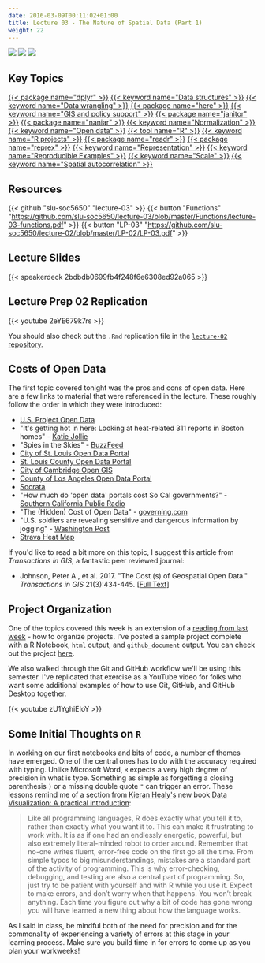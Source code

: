 ```yaml
---
date: 2016-03-09T00:11:02+01:00
title: Lecture 03 - The Nature of Spatial Data (Part 1)
weight: 22
---
```

![](https://img.shields.io/badge/semester-spring%202018-orange.svg) ![](https://img.shields.io/badge/release-updated-brightgreen.svg) [![](https://img.shields.io/badge/last%20update-2018--02--06-brightgreen.svg)](https://github.com/slu-soc5650/lecture-03/blob/master/NEWS_SITE.md)

## Key Topics
[{{< package name="dplyr" >}}](/topic-index/#q-t)
[{{< keyword name="Data structures" >}}](/topic-index/#a-d)
[{{< keyword name="Data wrangling" >}}](/topic-index/#a-d)
[{{< package name="here" >}}](/topic-index/#e-h)
[{{< keyword name="GIS and policy support" >}}](/topic-index/#e-h)
[{{< package name="janitor" >}}](/topic-index/#i-l)
[{{< package name="naniar" >}}](/topic-index/#m-p)
[{{< keyword name="Normalization" >}}](/topic-index/#m-p)
[{{< keyword name="Open data" >}}](/topic-index/#m-p)
[{{< tool name="R" >}}](/topic-index/#q-t)
[{{< keyword name="R projects" >}}](/topic-index/#q-t)
[{{< package name="readr" >}}](/topic-index/#q-t)
[{{< package name="reprex" >}}](/topic-index/#q-t)
[{{< keyword name="Representation" >}}](/topic-index/#q-t)
[{{< keyword name="Reproducible Examples" >}}](/topic-index/#q-t)
[{{< keyword name="Scale" >}}](/topic-index/#q-t)
[{{< keyword name="Spatial autocorrelation" >}}](/topic-index/#q-t)

## Resources

{{< github "slu-soc5650" "lecture-03" >}}
{{< button "Functions" "https://github.com/slu-soc5650/lecture-03/blob/master/Functions/lecture-03-functions.pdf" >}}
{{< button "LP-03" "https://github.com/slu-soc5650/lecture-02/blob/master/LP-02/LP-03.pdf" >}}

## Lecture Slides
<p> </p>
{{< speakerdeck 2bdbdb0699fb4f248f6e6308ed92a065 >}}

## Lecture Prep 02 Replication
<p> </p>
{{< youtube 2eYE679k7rs >}}

You should also check out the `.Rmd` replication file in the [`lecture-02` repository](https://github.com/slu-soc5650/lecture-02/tree/master/LP-02).

## Costs of Open Data
The first topic covered tonight was the pros and cons of open data. Here are a few links to material that were referenced in the lecture. These roughly follow the order in which they were introduced:

* [U.S. Project Open Data](https://project-open-data.cio.gov)
* "It's getting hot in here: Looking at heat-related 311 reports in Boston homes" - [Katie Jollie](http://katiejolly.io/blog/2018-01-22/heat-reports-boston)
* "Spies in the Skies" - [BuzzFeed](https://www.buzzfeed.com/peteraldhous/spies-in-the-skies)
* [City of St. Louis Open Data Portal](https://www.stlouis-mo.gov/data/)
* [St. Louis County Open Data Portal](http://data-stlcogis.opendata.arcgis.com)
* [City of Cambridge Open GIS](https://github.com/cambridgegis)
* [County of Los Angeles Open Data Portal](https://data.lacounty.gov)
* [Socrata](https://socrata.com)
* "How much do 'open data' portals cost So Cal governments?" - [Southern California Public Radio](https://www.scpr.org/news/2015/06/24/52343/how-much-do-open-data-portals-cost-so-cal-governme/)
* "The (Hidden) Cost of Open Data" - [governing.com](http://www.governing.com/columns/tech-talk/gov-open-data-cost-problems.html)
* "U.S. soldiers are revealing sensitive and dangerous information by jogging" - [Washington Post](https://www.washingtonpost.com/world/a-map-showing-the-users-of-fitness-devices-lets-the-world-see-where-us-soldiers-are-and-what-they-are-doing/2018/01/28/86915662-0441-11e8-aa61-f3391373867e_story.html)
* [Strava Heat Map](https://labs.strava.com/heatmap)

If you'd like to read a bit more on this topic, I suggest this article from *Transactions in GIS*, a fantastic peer reviewed journal:

* Johnson, Peter A., et al. 2017. "The Cost (s) of Geospatial Open Data." *Transactions in GIS* 21(3):434-445. \[[Full Text](http://onlinelibrary.wiley.com/doi/10.1111/tgis.12283)\]

## Project Organization
One of the topics covered this week is an extension of a [reading from last week](https://chris-prener.github.io/SSDSBook/protecting-your-work.html) - how to organize projects. I've posted a sample project complete with a R Notebook, `html` output, and `github_document` output. You can check out the project [here](https://github.com/chris-prener/sampleNotebook).

We also walked through the Git and GitHub workflow we'll be using this semester. I've replicated that exercise as a YouTube video for folks who want some additional examples of how to use Git, GitHub, and GitHub Desktop together.

<p> </p>
{{< youtube zU1YghiEIoY >}}

## Some Initial Thoughts on `R`
In working on our first notebooks and bits of code, a number of themes have emerged. One of the central ones has to do with the accuracy required with typing. Unlike Microsoft Word, `R` expects a very high degree of precision in what is type. Something as simple as forgetting a closing parenthesis `)` or a missing double quote `"` can trigger an error. These lessons remind me of a section from [Kieran Healy's](https://kieranhealy.org) new book [Data Visualization: A practical introduction](http://socviz.co):

> Like all programming languages, R does exactly what you tell it to, rather than exactly what you want it to. This can make it frustrating to work with. It is as if one had an endlessly energetic, powerful, but also extremely literal-minded robot to order around. Remember that no-one writes fluent, error-free code on the first go all the time. From simple typos to big misunderstandings, mistakes are a standard part of the activity of programming. This is why error-checking, debugging, and testing are also a central part of programming. So, just try to be patient with yourself and with R while you use it. Expect to make errors, and don’t worry when that happens. You won’t break anything. Each time you figure out why a bit of code has gone wrong you will have learned a new thing about how the language works.

As I said in class, be mindful both of the need for precision and for the commonality of experiencing a variety of errors at this stage in your learning process. Make sure you build time in for errors to come up as you plan your workweeks!